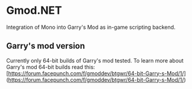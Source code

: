 # Gmod.NET
Integration of Mono into Garry's Mod as in-game scripting backend.

## Garry's mod version
Currently only 64-bit builds of Garry's mod tested. To learn more about Garry's mod 64-bit builds read this:
[https://forum.facepunch.com/f/gmoddev/btgwr/64-bit-Garry-s-Mod/1/] (https://forum.facepunch.com/f/gmoddev/btgwr/64-bit-Garry-s-Mod/1/)
